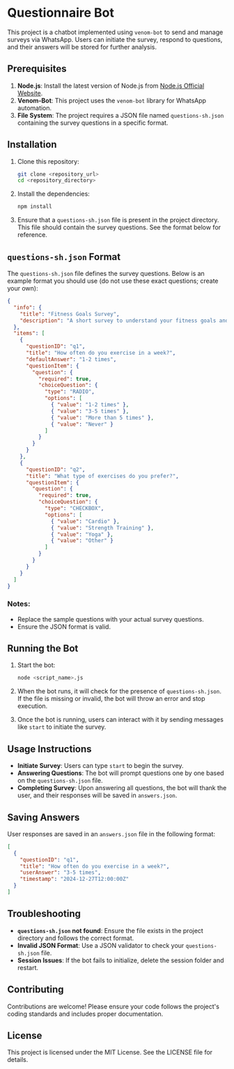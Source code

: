 # Questionnaire Bot

This project is a chatbot implemented using `venom-bot` to send and manage surveys via WhatsApp. Users can initiate the survey, respond to questions, and their answers will be stored for further analysis.

## Prerequisites

1. **Node.js**: Install the latest version of Node.js from [Node.js Official Website](https://nodejs.org/).
2. **Venom-Bot**: This project uses the `venom-bot` library for WhatsApp automation.
3. **File System**: The project requires a JSON file named `questions-sh.json` containing the survey questions in a specific format.

## Installation

1. Clone this repository:
   ```bash
   git clone <repository_url>
   cd <repository_directory>
   ```

2. Install the dependencies:
   ```bash
   npm install
   ```

3. Ensure that a `questions-sh.json` file is present in the project directory. This file should contain the survey questions. See the format below for reference.

## `questions-sh.json` Format

The `questions-sh.json` file defines the survey questions. Below is an example format you should use (do not use these exact questions; create your own):

```json
{
  "info": {
    "title": "Fitness Goals Survey",
    "description": "A short survey to understand your fitness goals and preferences."
  },
  "items": [
    {
      "questionID": "q1",
      "title": "How often do you exercise in a week?",
      "defaultAnswer": "1-2 times",
      "questionItem": {
        "question": {
          "required": true,
          "choiceQuestion": {
            "type": "RADIO",
            "options": [
              { "value": "1-2 times" },
              { "value": "3-5 times" },
              { "value": "More than 5 times" },
              { "value": "Never" }
            ]
          }
        }
      }
    },
    {
      "questionID": "q2",
      "title": "What type of exercises do you prefer?",
      "questionItem": {
        "question": {
          "required": true,
          "choiceQuestion": {
            "type": "CHECKBOX",
            "options": [
              { "value": "Cardio" },
              { "value": "Strength Training" },
              { "value": "Yoga" },
              { "value": "Other" }
            ]
          }
        }
      }
    }
  ]
}
```

### Notes:
- Replace the sample questions with your actual survey questions.
- Ensure the JSON format is valid.

## Running the Bot

1. Start the bot:
   ```bash
   node <script_name>.js
   ```

2. When the bot runs, it will check for the presence of `questions-sh.json`. If the file is missing or invalid, the bot will throw an error and stop execution.

3. Once the bot is running, users can interact with it by sending messages like `start` to initiate the survey.

## Usage Instructions

- **Initiate Survey**: Users can type `start` to begin the survey.
- **Answering Questions**: The bot will prompt questions one by one based on the `questions-sh.json` file.
- **Completing Survey**: Upon answering all questions, the bot will thank the user, and their responses will be saved in `answers.json`.

## Saving Answers

User responses are saved in an `answers.json` file in the following format:

```json
[
  {
    "questionID": "q1",
    "title": "How often do you exercise in a week?",
    "userAnswer": "3-5 times",
    "timestamp": "2024-12-27T12:00:00Z"
  }
]
```

## Troubleshooting

- **`questions-sh.json` not found**: Ensure the file exists in the project directory and follows the correct format.
- **Invalid JSON Format**: Use a JSON validator to check your `questions-sh.json` file.
- **Session Issues**: If the bot fails to initialize, delete the session folder and restart.

## Contributing

Contributions are welcome! Please ensure your code follows the project's coding standards and includes proper documentation.

## License

This project is licensed under the MIT License. See the LICENSE file for details.

